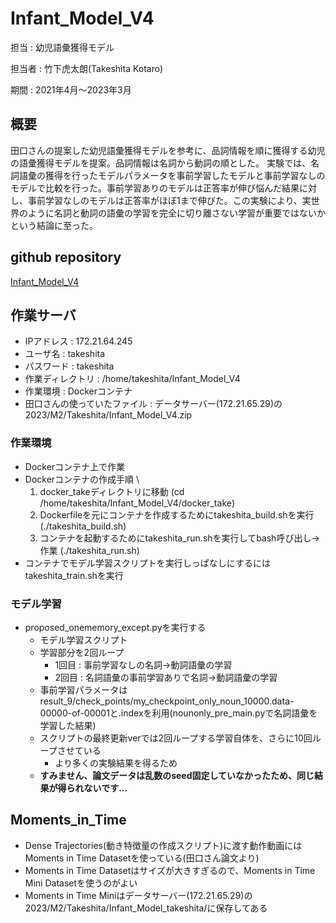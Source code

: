 # Infant_Model_V4
担当 : 幼児語彙獲得モデル

担当者 : 竹下虎太朗(Takeshita Kotaro)

期間 : 2021年4月～2023年3月

## 概要
田口さんの提案した幼児語彙獲得モデルを参考に、品詞情報を順に獲得する幼児の語彙獲得モデルを提案。品詞情報は名詞から動詞の順とした。
実験では、名詞語彙の獲得を行ったモデルパラメータを事前学習したモデルと事前学習なしのモデルで比較を行った。事前学習ありのモデルは正答率が伸び悩んだ結果に対し、事前学習なしのモデルは正答率がほぼ1まで伸びた。この実験により、実世界のように名詞と動詞の語彙の学習を完全に切り離さない学習が重要ではないかという結論に至った。

## github repository
[Infant_Model_V4](https://github.com/Minami-Lab-UEC/Infant_Model_V4)

## 作業サーバ
- IPアドレス : 172.21.64.245
- ユーザ名 : takeshita
- パスワード : takeshita
- 作業ディレクトリ : /home/takeshita/Infant_Model_V4
- 作業環境 : Dockerコンテナ
- 田口さんの使っていたファイル : データサーバー(172.21.65.29)の2023/M2/Takeshita/Infant_Model_V4.zip

### 作業環境
- Dockerコンテナ上で作業
- Dockerコンテナの作成手順 \
	1. docker_takeディレクトリに移動 (cd /home/takeshita/Infant_Model_V4/docker_take)
	2. Dockerfileを元にコンテナを作成するためにtakeshita_build.shを実行 (./takeshita_build.sh)
	3. コンテナを起動するためにtakeshita_run.shを実行してbash呼び出し→作業 (./takeshita_run.sh)
- コンテナでモデル学習スクリプトを実行しっぱなしにするにはtakeshita_train.shを実行

### モデル学習
- proposed_onememory_except.pyを実行する
	- モデル学習スクリプト
	- 学習部分を2回ループ
		- 1回目 : 事前学習なしの名詞→動詞語彙の学習
		- 2回目 : 名詞語彙の事前学習ありで名詞→動詞語彙の学習
	- 事前学習パラメータは result_9/check_points/my_checkpoint_only_noun_10000.data-00000-of-00001と.indexを利用(nounonly_pre_main.pyで名詞語彙を学習した結果)
	- スクリプトの最終更新verでは2回ループする学習自体を、さらに10回ループさせている
		- より多くの実験結果を得るため
	- **すみません、論文データは乱数のseed固定していなかったため、同じ結果が得られないです...**

## Moments_in_Time
- Dense Trajectories(動き特徴量の作成スクリプト)に渡す動作動画にはMoments in Time Datasetを使っている(田口さん論文より)
- Moments in Time Datasetはサイズが大きすぎるので、Moments in Time Mini Datasetを使うのがよい
- Moments in Time Miniはデータサーバー(172.21.65.29)の2023/M2/Takeshita/Infant_Model_takeshita/に保存してある



